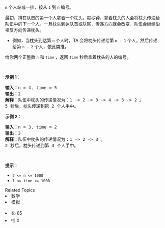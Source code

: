 <p><code>n</code> 个人站成一排，按从 <code>1</code> 到 <code>n</code> 编号。</p>

<p>最初，排在队首的第一个人拿着一个枕头。每秒钟，拿着枕头的人会将枕头传递给队伍中的下一个人。一旦枕头到达队首或队尾，传递方向就会改变，队伍会继续沿相反方向传递枕头。</p>

<ul> 
 <li>例如，当枕头到达第 <code>n</code> 个人时，TA 会将枕头传递给第 <code>n - 1</code> 个人，然后传递给第 <code>n - 2</code> 个人，依此类推。</li> 
</ul>

<p>给你两个正整数 <code>n</code> 和 <code>time</code> ，返回 <code>time</code> 秒后拿着枕头的人的编号。</p>

<p>&nbsp;</p>

<p><strong>示例 1：</strong></p>

<pre>
<strong>输入：</strong>n = 4, time = 5
<strong>输出：</strong>2
<strong>解释：</strong>队伍中枕头的传递情况为：1 -&gt; 2 -&gt; 3 -&gt; 4 -&gt; 3 -&gt; 2 。
5 秒后，枕头传递到第 2 个人手中。
</pre>

<p><strong>示例 2：</strong></p>

<pre>
<strong>输入：</strong>n = 3, time = 2
<strong>输出：</strong>3
<strong>解释：</strong>队伍中枕头的传递情况为：1 -&gt; 2 -&gt; 3 。
2 秒后，枕头传递到第 3 个人手中。
</pre>

<p>&nbsp;</p>

<p><strong>提示：</strong></p>

<ul> 
 <li><code>2 &lt;= n &lt;= 1000</code></li> 
 <li><code>1 &lt;= time &lt;= 1000</code></li> 
</ul>

<div><div>Related Topics</div><div><li>数学</li><li>模拟</li></div></div><br><div><li>👍 65</li><li>👎 0</li></div>